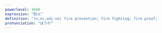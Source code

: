 ```yaml
---
powerlevel: 1649
expression: "防火"
definition: "(n,vs,adj-no) fire prevention; fire fighting; fire proof; (P)"
pronunciation: "ぼうか"
---
```

